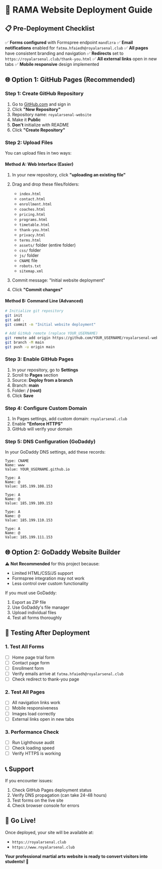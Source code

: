 # 🚀 RAMA Website Deployment Guide

## 📋 Pre-Deployment Checklist

✅ **Forms configured** with Formspree endpoint `mandlzra`
✅ **Email notifications** enabled for `fatma.hfaiedh@royalarsenal.club`
✅ **All pages** have consistent branding and navigation
✅ **Redirects** set to `https://royalarsenal.club/thank-you.html`
✅ **All external links** open in new tabs
✅ **Mobile responsive** design implemented

## 🌐 Option 1: GitHub Pages (Recommended)

### Step 1: Create GitHub Repository
1. Go to [GitHub.com](https://github.com) and sign in
2. Click **"New Repository"**
3. Repository name: `royalarsenal-website`
4. Make it **Public**
5. **Don't** initialize with README
6. Click **"Create Repository"**

### Step 2: Upload Files
You can upload files in two ways:

#### Method A: Web Interface (Easier)
1. In your new repository, click **"uploading an existing file"**
2. Drag and drop these files/folders:
   - `index.html`
   - `contact.html`
   - `enrollment.html`
   - `coaches.html`
   - `pricing.html`
   - `programs.html`
   - `timetable.html`
   - `thank-you.html`
   - `privacy.html`
   - `terms.html`
   - `assets/` folder (entire folder)
   - `css/` folder
   - `js/` folder
   - `CNAME` file
   - `robots.txt`
   - `sitemap.xml`

3. Commit message: "Initial website deployment"
4. Click **"Commit changes"**

#### Method B: Command Line (Advanced)
```bash
# Initialize git repository
git init
git add .
git commit -m "Initial website deployment"

# Add GitHub remote (replace YOUR_USERNAME)
git remote add origin https://github.com/YOUR_USERNAME/royalarsenal-website.git
git branch -M main
git push -u origin main
```

### Step 3: Enable GitHub Pages
1. In your repository, go to **Settings**
2. Scroll to **Pages** section
3. Source: **Deploy from a branch**
4. Branch: **main**
5. Folder: **/ (root)**
6. Click **Save**

### Step 4: Configure Custom Domain
1. In Pages settings, add custom domain: `royalarsenal.club`
2. Enable **"Enforce HTTPS"**
3. GitHub will verify your domain

### Step 5: DNS Configuration (GoDaddy)
In your GoDaddy DNS settings, add these records:

```
Type: CNAME
Name: www
Value: YOUR_USERNAME.github.io

Type: A
Name: @
Value: 185.199.108.153

Type: A  
Name: @
Value: 185.199.109.153

Type: A
Name: @
Value: 185.199.110.153

Type: A
Name: @
Value: 185.199.111.153
```

## 🌐 Option 2: GoDaddy Website Builder

⚠️ **Not Recommended** for this project because:
- Limited HTML/CSS/JS support
- Formspree integration may not work
- Less control over custom functionality

If you must use GoDaddy:
1. Export as ZIP file
2. Use GoDaddy's file manager
3. Upload individual files
4. Test all forms thoroughly

## 🧪 Testing After Deployment

### 1. Test All Forms
- [ ] Home page trial form
- [ ] Contact page form  
- [ ] Enrollment form
- [ ] Verify emails arrive at `fatma.hfaiedh@royalarsenal.club`
- [ ] Check redirect to thank-you page

### 2. Test All Pages
- [ ] All navigation links work
- [ ] Mobile responsiveness
- [ ] Images load correctly
- [ ] External links open in new tabs

### 3. Performance Check
- [ ] Run Lighthouse audit
- [ ] Check loading speed
- [ ] Verify HTTPS is working

## 📞 Support

If you encounter issues:
1. Check GitHub Pages deployment status
2. Verify DNS propagation (can take 24-48 hours)
3. Test forms on the live site
4. Check browser console for errors

## 🎉 Go Live!

Once deployed, your site will be available at:
- `https://royalarsenal.club`
- `https://www.royalarsenal.club`

**Your professional martial arts website is ready to convert visitors into students!** 🥋
